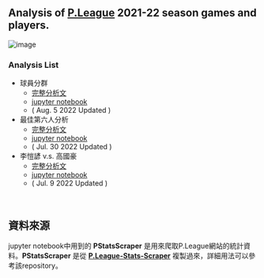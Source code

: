 ## Analysis of [P.League](https://pleagueofficial.com/) 2021-22 season games and players.

![image](https://user-images.githubusercontent.com/75982405/187362413-cdb86c24-b843-45d7-b711-7df12f9e04ce.png)

### Analysis List
- 球員分群
    - [完整分析文](https://surf-shear-188.notion.site/2021-22-8fa8291043484c39a7716ade2ce725e9)
    - [jupyter notebook](https://github.com/HarryChenTw/Basketball-Analysis/blob/main/03_player_clustering.ipynb)
    - ( Aug. 5 2022 Updated )
- 最佳第六人分析 
    - [完整分析文](https://surf-shear-188.notion.site/P-2021-22-52808407254e48f6bee3d8689eb2c9bd)
    - [jupyter notebook](https://github.com/HarryChenTw/Basketball-Analysis/blob/main/02_sixth_man.ipynb)
    - ( Jul. 30 2022 Updated )
-  李愷諺 v.s. 高國豪 
    - [完整分析文](https://surf-shear-188.notion.site/v-s-5870935d482541569e2c1ec3f3b742b4)
    - [jupyter notebook](https://github.com/HarryChenTw/Basketball-Analysis/blob/main/01_kyle_kao_regular_season.ipynb)
    - ( Jul. 9 2022 Updated )


<br>

## 資料來源
jupyter notebook中用到的 **PStatsScraper** 是用來爬取P.League網站的統計資料。**PStatsScraper** 是從 **[P.League-Stats-Scraper](https://github.com/HarryChenTw/P.League-Stats-Scraper)** 複製過來，詳細用法可以參考該repository。
